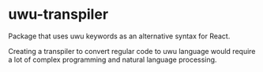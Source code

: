 # uwu-transpiler

Package that uses uwu keywords as an alternative syntax for React. 

Creating a transpiler to convert regular code to uwu language would require a lot of complex programming and natural language processing. 

